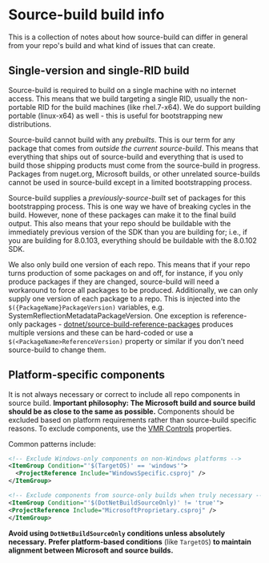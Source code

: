 # Source-build build info

This is a collection of notes about how source-build can differ in general from
your repo's build and what kind of issues that can create.

## Single-version and single-RID build

Source-build is required to build on a single machine with no internet access.
This means that we build targeting a single RID, usually the non-portable RID
for the build machines (like rhel.7-x64).  We do support building portable
(linux-x64) as well - this is useful for bootstrapping new distributions.

Source-build cannot build with any *prebuilts*.  This is our term for any
package that comes from *outside the current source-build*.  This means that
everything that ships out of source-build and everything that is used to build
those shipping products must come from the source-build in progress. Packages
from nuget.org, Microsoft builds, or other unrelated source-builds cannot be
used in source-build except in a limited bootstrapping process.

Source-build supplies a *previously-source-built* set of packages for this
bootstrapping process.  This is one way we have of breaking cycles in the build.
However, none of these packages can make it to the final build output. This also
means that your repo should be buildable with the immediately previous version
of the SDK than you are building for; i.e., if you are building for 8.0.103,
everything should be buildable with the 8.0.102 SDK.

We also only build one version of each repo.  This means that if your repo turns
production of some packages on and off, for instance, if you only produce
packages if they are changed, source-build will need a workaround to force all
packages to be produced.  Additionally, we can only supply one version of each
package to a repo.  This is injected into the `$({PackageName}PackageVersion)`
variables, e.g. SystemReflectionMetadataPackageVersion. One exception is
reference-only packages -
[dotnet/source-build-reference-packages](https://github.com/dotnet/source-build-reference-packages)
produces multiple versions and these can be hard-coded or use a
`$(<PackageName>ReferenceVersion)` property or similar if you don't need
source-build to change them.

## Platform-specific components

It is not always necessary or correct to include all repo components in source build.
**Important philosophy: The Microsoft build and source build should be as close to the same as possible.**
Components should be excluded based on platform requirements rather than source-build specific reasons.
To exclude components, use the [VMR Controls](https://github.com/dotnet/dotnet/blob/main/docs/VMR-Controls.md) properties.

Common patterns include:

```xml
<!-- Exclude Windows-only components on non-Windows platforms -->
<ItemGroup Condition="'$(TargetOS)' == 'windows'">
  <ProjectReference Include="WindowsSpecific.csproj" />
</ItemGroup>

<!-- Exclude components from source-only builds when truly necessary -->
<ItemGroup Condition="'$(DotNetBuildSourceOnly)' != 'true'">
<ProjectReference Include="MicrosoftProprietary.csproj" />
</ItemGroup>
```

**Avoid using `DotNetBuildSourceOnly` conditions unless absolutely necessary.**
**Prefer platform-based conditions** (like `TargetOS`) **to maintain alignment between Microsoft and source builds.**
